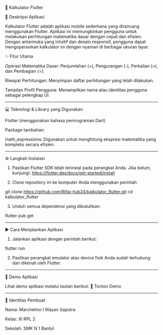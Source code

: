 

📱 Kalkulator Flutter

📝 Deskripsi Aplikasi

Kalkulator Flutter adalah aplikasi mobile sederhana yang dirancang menggunakan Flutter. Aplikasi ini memungkinkan pengguna untuk melakukan perhitungan matematika dasar dengan cepat dan efisien. Dengan antarmuka yang intuitif dan desain responsif, pengguna dapat mengoperasikan kalkulator ini dengan nyaman di berbagai ukuran layar.

✨ Fitur Utama

Operasi Matematika Dasar: Penjumlahan (+), Pengurangan (-), Perkalian (×), dan Pembagian (÷).

Riwayat Perhitungan: Menyimpan daftar perhitungan yang telah dilakukan.

Tampilan Profil Pengguna: Menampilkan nama atau identitas pengguna sebagai pelengkap UI.



---

💻 Teknologi & Library yang Digunakan

Flutter (menggunakan bahasa pemrograman Dart)

Package tambahan:

math_expressions: Digunakan untuk menghitung ekspresi matematika yang kompleks secara efisien.




---

⚙️ Langkah Instalasi

1. Pastikan Flutter SDK telah terinstal pada perangkat Anda. Jika belum, kunjungi: https://flutter.dev/docs/get-started/install


2. Clone repository ini ke komputer Anda menggunakan perintah:

git clone https://github.com/Rifai-hub24/kalkulator_flutter.git
cd kalkulator_flutter


3. Unduh semua dependensi yang dibutuhkan:

flutter pub get




---

▶️ Cara Menjalankan Aplikasi

1. Jalankan aplikasi dengan perintah berikut:

flutter run


2. Pastikan perangkat emulator atau device fisik Anda sudah terhubung dan dikenali oleh Flutter.




---

🎥 Demo Aplikasi

Lihat demo aplikasi melalui tautan berikut:
🔗 Tonton Demo


---

👤 Identitas Pembuat

Nama: Marchelino I Wayan Saputra

Kelas: XI RPL 2

Sekolah: SMK N 1 Bantul


